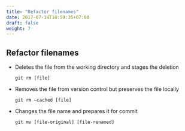 ```yaml
---
title: "Refactor filenames"
date: 2017-07-14T10:59:35+07:00
draft: false
weight: 7
---
```


## Refactor filenames

  - Deletes the file from the working directory and stages the deletion
  
    `git rm [file]`
    
  - Removes the file from version control but preserves the file locally
  
    `git rm –cached [file]`
    
  - Changes the file name and prepares it for commit
  
    `git mv [file-original] [file-renamed]`
    